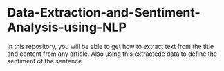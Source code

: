 # Data-Extraction-and-Sentiment-Analysis-using-NLP
In this repository, you will be able to get how to extract text from the title and content from any article. Also using this extractede data to define the sentiment of the sentence.
